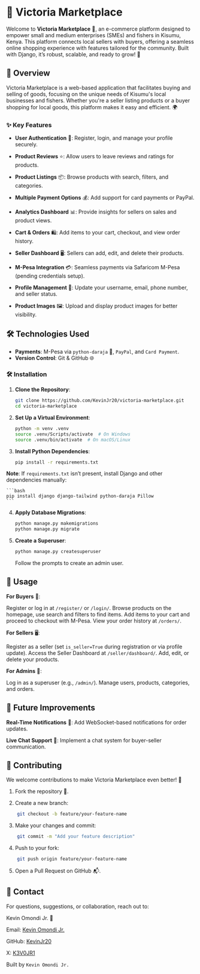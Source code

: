 # 🛒 Victoria Marketplace

Welcome to **Victoria Marketplace** 🌟, an e-commerce platform designed to empower small and medium enterprises (SMEs) and fishers in Kisumu, Kenya. This platform connects local sellers with buyers, offering a seamless online shopping experience with features tailored for the community. Built with Django, it’s robust, scalable, and ready to grow! 🚀

## 📜 Overview

Victoria Marketplace is a web-based application that facilitates buying and selling of goods, focusing on the unique needs of Kisumu's local businesses and fishers. Whether you're a seller listing products or a buyer shopping for local goods, this platform makes it easy and efficient. 🌍

### ✨ Key Features

- **User Authentication** 🔐: Register, login, and manage your profile securely.

- **Product Reviews** ⭐: Allow users to leave reviews and ratings for products.

- **Product Listings** 📦: Browse products with search, filters, and categories.

- **Multiple Payment Options** 💰: Add support for card payments or PayPal.

- **Analytics Dashboard** 📊: Provide insights for sellers on sales and product views.

- **Cart & Orders** 🛍️: Add items to your cart, checkout, and view order history.

- **Seller Dashboard** 🖥️: Sellers can add, edit, and delete their products.

- **M-Pesa Integration** 💳: Seamless payments via Safaricom M-Pesa (pending credentials setup).

- **Profile Management** 👤: Update your username, email, phone number, and seller status.

- **Product Images** 🖼️: Upload and display product images for better visibility.

## 🛠️ Technologies Used

- **Payments**: M-Pesa via `python-daraja` 💸, `PayPal`, and `Card Payment`.
- **Version Control**: Git & GitHub 🌐


### 🛠️ Installation

1. **Clone the Repository**:
   ```bash
   git clone https://github.com/KevinJr20/victoria-marketplace.git
   cd victoria-marketplace
    ```

2. **Set Up a Virtual Environment**:
    ```bash
    python -m venv .venv
    source .venv/Scripts/activate  # On Windows
    source .venv/bin/activate  # On macOS/Linux
    ```


3. **Install Python Dependencies**:
    ```bash
    pip install -r requirements.txt
    ```

**Note**: If `requirements.txt` isn’t present, install Django and other dependencies manually:

    ```bash
    pip install django django-tailwind python-daraja Pillow
    ```


4. **Apply Database Migrations**:
    ```bash
    python manage.py makemigrations
    python manage.py migrate
    ```


5. **Create a Superuser**:
    ```bash
    python manage.py createsuperuser
    ```

    Follow the prompts to create an admin user.




## 📖 Usage

**For Buyers** 🛒:

Register or log in at `/register/` or `/login/`.
Browse products on the homepage, use search and filters to find items.
Add items to your cart and proceed to checkout with M-Pesa.
View your order history at `/orders/`.


**For Sellers** 🖥️:

Register as a seller (set `is_seller=True` during registration or via profile update).
Access the Seller Dashboard at `/seller/dashboard/`.
Add, edit, or delete your products.


**For Admins** 🔧:

Log in as a superuser (e.g., `/admin/`).
Manage users, products, categories, and orders.


## 🔮 Future Improvements

**Real-Time Notifications** 🔔: Add WebSocket-based notifications for order updates.

**Live Chat Support** 💬: Implement a chat system for buyer-seller communication.


## 🤝 Contributing

We welcome contributions to make Victoria Marketplace even better! 🌟

1. Fork the repository 🍴.

2. Create a new branch:

```bash
    git checkout -b feature/your-feature-name
```


3. Make your changes and commit:

```bash
    git commit -m "Add your feature description"
```


4. Push to your fork:

```bash
    git push origin feature/your-feature-name
```

5. Open a Pull Request on GitHub 📬.

## 📧 Contact

For questions, suggestions, or collaboration, reach out to:

Kevin Omondi Jr. 📩

Email: [Kevin Omondi Jr.](kevojr69@gmail.com)

GitHub: [KevinJr20](https://github.com/KevinJr20)

X: [K3V0JR1](https://x.com/K3V0JR1?s=09)


Built by `Kevin Omondi Jr.`
